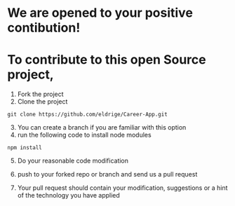 # We are opened to your positive contibution!
# To contribute to this open Source project,
1. Fork the project
2. Clone the project
```
git clone https://github.com/eldrige/Career-App.git

```
3. You can create a branch if you are familiar with this option
4. run the following code to install node modules
```
npm install
```
5. Do your reasonable code modification

6. push to your forked repo or branch and send us a pull request
7. Your pull request should contain your modification, suggestions or a hint of the technology you have applied